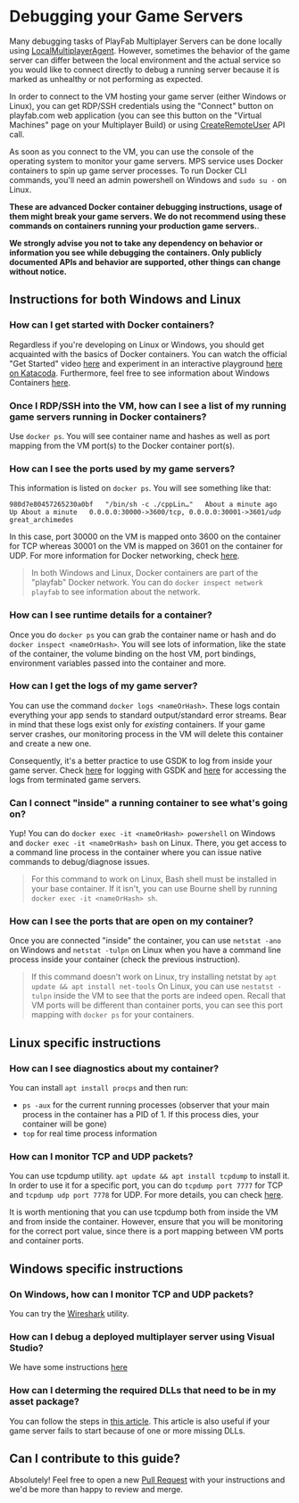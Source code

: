 # Debugging your Game Servers

Many debugging tasks of PlayFab Multiplayer Servers can be done locally using [LocalMultiplayerAgent](https://github.com/PlayFab/LocalMultiplayerAgent). However, sometimes the behavior of the game server can differ between  the local environment and the actual service so you would like to connect directly to debug a running server because it is marked as unhealthy or not performing as expected.

In order to connect to the VM hosting your game server (either Windows or Linux), you can get RDP/SSH credentials using the "Connect" button on playfab.com web application (you can see this button on the "Virtual Machines" page on your Multiplayer Build) or using [CreateRemoteUser](https://docs.microsoft.com/en-us/rest/api/playfab/multiplayer/multiplayerserver/createremoteuser?view=playfab-rest) API call.

As soon as you connect to the VM, you can use the console of the operating system to monitor your game servers. MPS service uses Docker containers to spin up game server processes. To run Docker CLI commands, you'll need an admin powershell on Windows and `sudo su -` on Linux.

**These are advanced Docker container debugging instructions, usage of them might break your game servers. We do not recommend using these commands on containers running your production game servers.**.

**We strongly advise you not to take any dependency on behavior or information you see while debugging the containers. Only publicly documented APIs and behavior are supported, other things can change without notice.**

## Instructions for both Windows and Linux

### How can I get started with Docker containers?

Regardless if you're developing on Linux or Windows, you should get acquainted with the basics of Docker containers. You can watch the official "Get Started" video [here](https://docs.docker.com/get-started/) and experiment in an interactive playground [here on Katacoda](https://www.katacoda.com/courses/docker). Furthermore, feel free to see information about Windows Containers [here](https://docs.microsoft.com/en-us/virtualization/windowscontainers/about/).

### Once I RDP/SSH into the VM, how can I see a list of my running game servers running in Docker containers?

Use `docker ps`. You will see container name and hashes as well as port mapping from the VM port(s) to the Docker container port(s).

### How can I see the ports used by my game servers?

This information is listed on `docker ps`. You will see something like that:

```
980d7e80457265230a0bf   "/bin/sh -c ./cppLin…"   About a minute ago   Up About a minute   0.0.0.0:30000->3600/tcp, 0.0.0.0:30001->3601/udp  great_archimedes
```

In this case, port 30000 on the VM is mapped onto 3600 on the container for TCP whereas 30001 on the VM is mapped on 3601 on the container for UDP. For more information for Docker networking, check [here](https://docs.docker.com/network/).

> In both Windows and Linux, Docker containers are part of the "playfab" Docker network. You can do `docker inspect network playfab` to see information about the network.

### How can I see runtime details for a container?

Once you do `docker ps` you can grab the container name or hash and do `docker inspect <nameOrHash>`. You will see lots of information, like the state of the container, the volume binding on the host VM, port bindings, environment variables passed into the container and more.

### How can I get the logs of my game server?

You can use the command `docker logs <nameOrHash>`. These logs contain everything your app sends to standard output/standard error streams. Bear in mind that these logs exist only for *existing* containers. If your game server crashes, our monitoring process in the VM will delete this container and create a new one.

Consequently, it's a better practice to use GSDK to log from inside your game server. Check [here](https://docs.microsoft.com/en-us/gaming/playfab/features/multiplayer/servers/integrating-game-servers-with-gsdk#logging-with-the-gsdk) for logging with GSDK and [here](https://docs.microsoft.com/en-us/gaming/playfab/features/multiplayer/servers/archiving-and-retrieving-multiplayer-server-logs) for accessing the logs from terminated game servers.

### Can I connect "inside" a running container to see what's going on?

Yup! You can do `docker exec -it <nameOrHash> powershell` on Windows and `docker exec -it <nameOrHash> bash` on Linux. There, you get access to a command line process in the container where you can issue native commands to debug/diagnose issues.

> For this command to work on Linux, Bash shell must be installed in your base container. If it isn't, you can use Bourne shell by running `docker exec -it <nameOrHash> sh`.

### How can I see the ports that are open on my container?

Once you are connected "inside" the container, you can use `netstat -ano` on Windows and `netstat -tulpn` on Linux when you have a command line process inside your container (check the previous instruction).

> If this command doesn't work on Linux, try installing netstat by `apt update && apt install net-tools`
> On Linux, you can use `nestatst -tulpn` inside the VM to see that the ports are indeed open. Recall that VM ports will be different than container ports, you can see this port mapping with `docker ps` for your containers.

## Linux specific instructions

### How can I see diagnostics about my container?

You can install `apt install procps` and then run:

- `ps -aux` for the current running processes (observer that your main process in the container has a PID of 1. If this process dies, your container will be gone)
- `top` for real time process information

### How can I monitor TCP and UDP packets?

You can use tcpdump utility. `apt update && apt install tcpdump` to install it. In order to use it for a specific port, you can do `tcpdump port 7777` for TCP and `tcpdump udp port 7778` for UDP. For more details, you can check [here](https://www.hugeserver.com/kb/install-use-tcpdump-capture-packets/).

It is worth mentioning that you can use tcpdump both from inside the VM and from inside the container. However, ensure that you will be monitoring for the correct port value, since there is a port mapping between VM ports and container ports.

## Windows specific instructions

### On Windows, how can I monitor TCP and UDP packets?

You can try the [Wireshark](https://www.wireshark.org/) utility.

### How can I debug a deployed multiplayer server using Visual Studio?

We have some instructions [here](https://docs.microsoft.com/en-us/gaming/playfab/features/multiplayer/servers/allocating-game-servers-and-configuring-vs-debugging-tools#debugging-a-deployed-multiplayer-server)

### How can I determing the required DLLs that need to be in my asset package?

You can follow the steps in [this article](https://docs.microsoft.com/en-us/gaming/playfab/features/multiplayer/servers/determining-required-dlls). This article is also useful if your game server fails to start because of one or more missing DLLs.

## Can I contribute to this guide?

Absolutely! Feel free to open a new [Pull Request](https://github.com/PlayFab/gsdksamples/pulls) with your instructions and we'd be more than happy to review and merge.